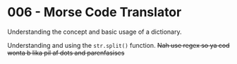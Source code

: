 # 006 - Morse Code Translator

Understanding the concept and basic usage of a dictionary.

Understanding and using the `str.split()` function. ~~Nah use regex so ya cod wonta b lika pil af dots and parenfasises~~
